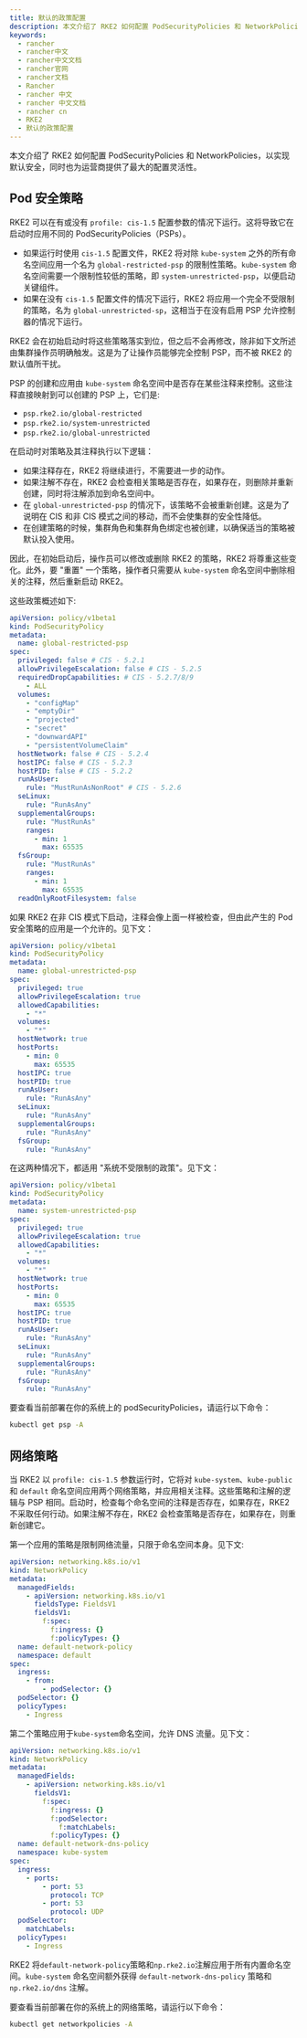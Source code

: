 ```yaml
---
title: 默认的政策配置
description: 本文介绍了 RKE2 如何配置 PodSecurityPolicies 和 NetworkPolicies，以实现默认安全，同时也为运营商提供了最大的配置灵活性。
keywords:
  - rancher
  - rancher中文
  - rancher中文文档
  - rancher官网
  - rancher文档
  - Rancher
  - rancher 中文
  - rancher 中文文档
  - rancher cn
  - RKE2
  - 默认的政策配置
---
```



本文介绍了 RKE2 如何配置 PodSecurityPolicies 和 NetworkPolicies，以实现默认安全，同时也为运营商提供了最大的配置灵活性。

## Pod 安全策略

RKE2 可以在有或没有 `profile: cis-1.5` 配置参数的情况下运行。这将导致它在启动时应用不同的 PodSecurityPolicies（PSPs）。

- 如果运行时使用 `cis-1.5` 配置文件，RKE2 将对除 `kube-system` 之外的所有命名空间应用一个名为 `global-restricted-psp` 的限制性策略。`kube-system` 命名空间需要一个限制性较低的策略，即 `system-unrestricted-psp`，以便启动关键组件。
- 如果在没有 `cis-1.5` 配置文件的情况下运行，RKE2 将应用一个完全不受限制的策略，名为 `global-unrestricted-sp`，这相当于在没有启用 PSP 允许控制器的情况下运行。

RKE2 会在初始启动时将这些策略落实到位，但之后不会再修改，除非如下文所述由集群操作员明确触发。这是为了让操作员能够完全控制 PSP，而不被 RKE2 的默认值所干扰。

PSP 的创建和应用由 `kube-system` 命名空间中是否存在某些注释来控制。这些注释直接映射到可以创建的 PSP 上，它们是:

- `psp.rke2.io/global-restricted`
- `psp.rke2.io/system-unrestricted`
- `psp.rke2.io/global-unrestricted`

在启动时对策略及其注释执行以下逻辑：

- 如果注释存在，RKE2 将继续进行，不需要进一步的动作。
- 如果注解不存在，RKE2 会检查相关策略是否存在，如果存在，则删除并重新创建，同时将注解添加到命名空间中。
- 在 `global-unrestricted-psp` 的情况下，该策略不会被重新创建。这是为了说明在 CIS 和非 CIS 模式之间的移动，而不会使集群的安全性降低。
- 在创建策略的时候，集群角色和集群角色绑定也被创建，以确保适当的策略被默认投入使用。

因此，在初始启动后，操作员可以修改或删除 RKE2 的策略，RKE2 将尊重这些变化。此外，要 "重置" 一个策略，操作者只需要从 `kube-system` 命名空间中删除相关的注释，然后重新启动 RKE2。

这些政策概述如下:

```yaml
apiVersion: policy/v1beta1
kind: PodSecurityPolicy
metadata:
  name: global-restricted-psp
spec:
  privileged: false # CIS - 5.2.1
  allowPrivilegeEscalation: false # CIS - 5.2.5
  requiredDropCapabilities: # CIS - 5.2.7/8/9
    - ALL
  volumes:
    - "configMap"
    - "emptyDir"
    - "projected"
    - "secret"
    - "downwardAPI"
    - "persistentVolumeClaim"
  hostNetwork: false # CIS - 5.2.4
  hostIPC: false # CIS - 5.2.3
  hostPID: false # CIS - 5.2.2
  runAsUser:
    rule: "MustRunAsNonRoot" # CIS - 5.2.6
  seLinux:
    rule: "RunAsAny"
  supplementalGroups:
    rule: "MustRunAs"
    ranges:
      - min: 1
        max: 65535
  fsGroup:
    rule: "MustRunAs"
    ranges:
      - min: 1
        max: 65535
  readOnlyRootFilesystem: false
```

如果 RKE2 在非 CIS 模式下启动，注释会像上面一样被检查，但由此产生的 Pod 安全策略的应用是一个允许的。见下文：

```yaml
apiVersion: policy/v1beta1
kind: PodSecurityPolicy
metadata:
  name: global-unrestricted-psp
spec:
  privileged: true
  allowPrivilegeEscalation: true
  allowedCapabilities:
    - "*"
  volumes:
    - "*"
  hostNetwork: true
  hostPorts:
    - min: 0
      max: 65535
  hostIPC: true
  hostPID: true
  runAsUser:
    rule: "RunAsAny"
  seLinux:
    rule: "RunAsAny"
  supplementalGroups:
    rule: "RunAsAny"
  fsGroup:
    rule: "RunAsAny"
```

在这两种情况下，都适用 "系统不受限制的政策"。见下文：

```yaml
apiVersion: policy/v1beta1
kind: PodSecurityPolicy
metadata:
  name: system-unrestricted-psp
spec:
  privileged: true
  allowPrivilegeEscalation: true
  allowedCapabilities:
    - "*"
  volumes:
    - "*"
  hostNetwork: true
  hostPorts:
    - min: 0
      max: 65535
  hostIPC: true
  hostPID: true
  runAsUser:
    rule: "RunAsAny"
  seLinux:
    rule: "RunAsAny"
  supplementalGroups:
    rule: "RunAsAny"
  fsGroup:
    rule: "RunAsAny"
```

要查看当前部署在你的系统上的 podSecurityPolicies，请运行以下命令：

```bash
kubectl get psp -A
```

## 网络策略

当 RKE2 以 `profile: cis-1.5` 参数运行时，它将对 `kube-system`、`kube-public` 和 `default` 命名空间应用两个网络策略，并应用相关注释。这些策略和注解的逻辑与 PSP 相同。启动时，检查每个命名空间的注释是否存在，如果存在，RKE2 不采取任何行动。如果注解不存在，RKE2 会检查策略是否存在，如果存在，则重新创建它。

第一个应用的策略是限制网络流量，只限于命名空间本身。见下文:

```yaml
apiVersion: networking.k8s.io/v1
kind: NetworkPolicy
metadata:
  managedFields:
    - apiVersion: networking.k8s.io/v1
      fieldsType: FieldsV1
      fieldsV1:
        f:spec:
          f:ingress: {}
          f:policyTypes: {}
  name: default-network-policy
  namespace: default
spec:
  ingress:
    - from:
        - podSelector: {}
  podSelector: {}
  policyTypes:
    - Ingress
```

第二个策略应用于`kube-system`命名空间，允许 DNS 流量。见下文：

```yaml
apiVersion: networking.k8s.io/v1
kind: NetworkPolicy
metadata:
  managedFields:
    - apiVersion: networking.k8s.io/v1
      fieldsV1:
        f:spec:
          f:ingress: {}
          f:podSelector:
            f:matchLabels:
          f:policyTypes: {}
  name: default-network-dns-policy
  namespace: kube-system
spec:
  ingress:
    - ports:
        - port: 53
          protocol: TCP
        - port: 53
          protocol: UDP
  podSelector:
    matchLabels:
  policyTypes:
    - Ingress
```

RKE2 将`default-network-policy`策略和`np.rke2.io`注解应用于所有内置命名空间。`kube-system` 命名空间额外获得 `default-network-dns-policy` 策略和 `np.rke2.io/dns` 注解。

要查看当前部署在你的系统上的网络策略，请运行以下命令：

```bash
kubectl get networkpolicies -A
```
